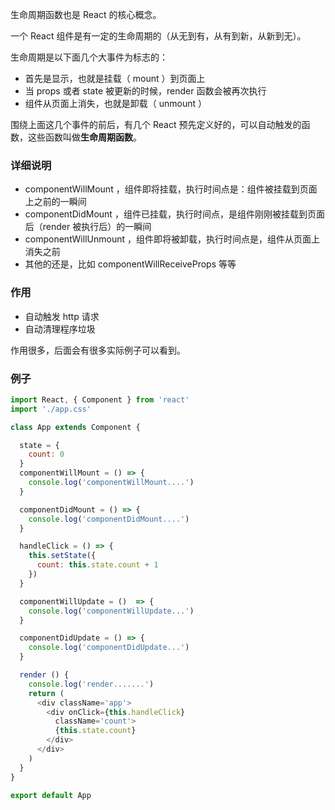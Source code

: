 生命周期函数也是 React 的核心概念。

一个 React 组件是有一定的生命周期的（从无到有，从有到新，从新到无）。

生命周期是以下面几个大事件为标志的：

- 首先是显示，也就是挂载（ mount ）到页面上
- 当 props 或者 state 被更新的时候，render 函数会被再次执行
- 组件从页面上消失，也就是卸载（ unmount ）

围绕上面这几个事件的前后，有几个 React 预先定义好的，可以自动触发的函数，这些函数叫做**生命周期函数**。

### 详细说明

- componentWillMount ，组件即将挂载，执行时间点是：组件被挂载到页面上之前的一瞬间
- componentDidMount ，组件已挂载，执行时间点，是组件刚刚被挂载到页面后（render 被执行后）的一瞬间
- componentWillUnmount ，组件即将被卸载，执行时间点是，组件从页面上消失之前
- 其他的还是，比如 componentWillReceiveProps 等等

### 作用

- 自动触发 http 请求
- 自动清理程序垃圾

作用很多，后面会有很多实际例子可以看到。


### 例子

```js
import React, { Component } from 'react'
import './app.css'

class App extends Component {

  state = {
    count: 0
  }
  componentWillMount = () => {
    console.log('componentWillMount....')
  }

  componentDidMount = () => {
    console.log('componentDidMount....')
  }

  handleClick = () => {
    this.setState({
      count: this.state.count + 1
    })
  }

  componentWillUpdate = ()  => {
    console.log('componentWillUpdate...')
  }

  componentDidUpdate = () => {
    console.log('componentDidUpdate...')
  }

  render () {
    console.log('render.......')
    return (
      <div className='app'>
        <div onClick={this.handleClick}
          className='count'>
          {this.state.count}
        </div>
      </div>
    )
  }
}

export default App
```
